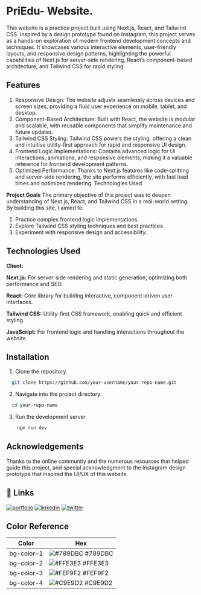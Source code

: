
# PriEdu- Website.

This website is a practice project built using Next.js, React, and Tailwind CSS. Inspired by a design prototype found on Instagram, this project serves as a hands-on exploration of modern frontend development concepts and techniques. It showcases various interactive elements, user-friendly layouts, and responsive design patterns, highlighting the powerful capabilities of Next.js for server-side rendering, React’s component-based architecture, and Tailwind CSS for rapid styling.


## Features

1. Responsive Design: The website adjusts seamlessly across devices and screen sizes, providing a fluid user experience on mobile, tablet, and desktop.
2. Component-Based Architecture: Built with React, the website is modular and scalable, with reusable components that simplify maintenance and future updates.
3. Tailwind CSS Styling: Tailwind CSS powers the styling, offering a clean and intuitive utility-first approach for rapid and responsive UI design.
4. Frontend Logic Implementations: Contains advanced logic for UI interactions, animations, and responsive elements, making it a valuable reference for frontend development patterns.
5. Optimized Performance: Thanks to Next.js features like code-splitting and server-side rendering, the site performs efficiently, with fast load times and optimized rendering.
Technologies Used

**Project Goals**
The primary objective of this project was to deepen understanding of Next.js, React, and Tailwind CSS in a real-world setting. By building this site, I aimed to:

1. Practice complex frontend logic implementations.
2. Explore Tailwind CSS styling techniques and best practices.
3. Experiment with responsive design and accessibility.
## Technologies Used

**Client:** 

**Next.js:** For server-side rendering and static generation, optimizing both performance and SEO.

**React:** Core library for building interactive, component-driven user interfaces.

**Tailwind CSS:** Utility-first CSS framework, enabling quick and efficient styling.

**JavaScript:** For frontend logic and handling interactions throughout the website.


## Installation

1. Clone the repository

```bash
  git clone https://github.com/your-username/your-repo-name.git

```

2. Navigate into the project directory:

```bash
  cd your-repo-name

```
3. Run the development server
```bash
    npm run dev

```
    
## Acknowledgements


Thanks to the online community and the numerous resources that helped guide this project, and special acknowledgment to the Instagram design prototype that inspired the UI/UX of this website.
## 🔗 Links
[![portfolio](https://img.shields.io/badge/my_portfolio-000?style=for-the-badge&logo=ko-fi&logoColor=white)](https://katherineoelsner.com/)
[![linkedin](https://img.shields.io/badge/linkedin-0A66C2?style=for-the-badge&logo=linkedin&logoColor=white)](https://www.linkedin.com/)
[![twitter](https://img.shields.io/badge/twitter-1DA1F2?style=for-the-badge&logo=twitter&logoColor=white)](https://twitter.com/)

## Color Reference

| Color             | Hex                                                                |
| ----------------- | ------------------------------------------------------------------ |
| bg-color-1 | ![#789DBC](https://via.placeholder.com/10/789DBC?text=+) #789DBC |
| bg-color-2 | ![#FFE3E3](https://via.placeholder.com/10/FFE3E3?text=+) #FFE3E3 |
| bg-color-3 | ![#FEF9F2](https://via.placeholder.com/10/FEF9F2?text=+) #FEF9F2 |
| bg-color-4 | ![#C9E9D2](https://via.placeholder.com/10/C9E9D2?text=+) #C9E9D2 |
